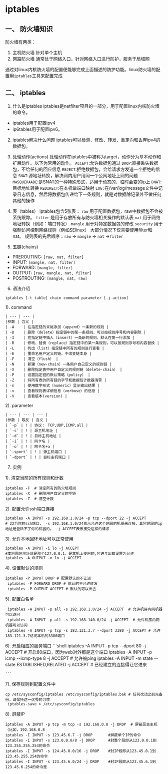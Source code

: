 # iptables

## 一、 防火墙知识

防火墙有两类：
1. 主机防火墙
  针对单个主机
2. 网路防火墙
  通常处于网络入口，针对网络入口进行防护，服务于局域网
  
通过对linux内核防火墙的配置便能够完成上面描述的防护功能。linux防火墙的配置用`iptables`工具来配置完成

## 二、 iptables
1. 什么是iptables
  iptables是netfilter项目的一部分，用于配置linux内核防火墙的命令。
  + iptables用于配置ipv4
  + ip6tables用于配置ipv6。
2. iptables解决什么问题
  iptables可以检测、修改、转发、重定向和丢弃ipv4的数据包。

3. 处理动作(actions)
处理动作在iptables中被称为target，动作分为基本动作和扩展动作。以下为常用的动作。
`ACCEPT`:允许数据包通过
`DROP`:直接丢失数据包，不给任何的回应信息
`REJECT`:拒绝数据包，会给请求方发送一个拒绝的信息
`SNAT`:源地址转换，解决网内用户用同一个公网地址上网的问题
`MASQUERAADE`:是SNAT的一种特殊形式，适用于动态的、临时会变的ip上
`DNAT`:目标地址转换
`REDIRECT`:在本机做端口映射
`LOG:`在/var/log/message文件中记录日志信息，然后将数据包传递给下一条规则，就是对数据除记录外不做任何其他的操作

4. 表（tables）
  iptables包含5张表：
  `raw` 用于配置数据包，raw中数据包不会被系统跟踪。
  `filter` 是用于存放所有与防火墙相关操作的默认表
  `nat` 用于网络地址转换（例如：端口转发）
  `mangle` 用于对特定数据包的修改
  `security` 用于强制访问控制网络规则（例如SElinux）
  大部分情况下仅需要使用filter和nat。
  规则表的先后顺序：`raw` -> `mangle` -> `nat` ->`filter`
  
5. 五链(chains)
  + PREROUTING: `[raw, nat, filter]`
  + INPUT: `[mangle, nat, filter]`
  + FORWARD: `[mangle, filter]`
  + OUTPUT: `[raw, mangle, nat, filter]`
  + POSTROUTING: `[mangle, nat, raw]`
  
6. 语法介绍
  ```shell
  iptables [-t table] chain command parameter [-j action]
  ```
  1). command
  
    | --- | --- |
    |参数	| 含义 |
    | -A	| 在指定链的末尾添加（append）一条新的规则 |
    | -D	| 删除（delete）指定链中的某一条规则，可以按规则序号和内容删除 |
    | -I	| 在指定链中插入（insert）一条新的规则，默认在第一行添加 |
    | -R	| 修改、替换（replace）指定链中的某一条规则，可以按规则序号和内容替换 |
    | -L	| 列出（list）指定链中所有的规则进行查看 |
    | -E	| 重命名用户定义的链，不改变链本身 |
    | -F	| 清空（flush） |
    | -N	| 新建（new-chain）一条用户自己定义的规则链 |
    | -X	| 删除指定表中用户自定义的规则链（delete-chain） |
    | -P	| 设置指定链的默认策略（policy） |
    | -Z	| 将所有表的所有链的字节和数据包计数器清零 |
    | -n	| 使用数字形式（numeric）显示输出结果 |
    | -v	| 查看规则表详细信息（verbose）的信息 |
    | -V	| 查看版本(version) |
    
   2). parameter
   
    | --- | --- | --- |
    |参数	| 取反 | 含义 |
    | `-p` | ! | 协议： TCP,UDP,ICMP,all |
    | `-s` | ! | 源主机地址 |
    | `-d` | ! | 目标主机地址 |
    | `-i` | ! | 网卡名 |
    | `-o` | ! | 网卡名+a |
    | `-sport` | ! | 源主机端口 |
    | `-dport` | ! | 目标主机端口 |
    
  
  7. 实例

  1). 清空当前的所有规则和计数
  ```shell
  iptables -F  # 清空所有的防火墙规则
  iptables -X  # 删除用户自定义的空链
  iptables -Z  # 清空计数
  ```
  
  2). 配置允许ssh端口连接
  ```shell
  iptables -A INPUT -s 192.168.1.0/24 -p tcp --dport 22 -j ACCEPT
  # 22为你的ssh端口， -s 192.168.1.0/24表示允许这个网段的机器来连接，其它网段的ip地址是登陆不了你的机器的。 -j ACCEPT表示接受这样的请求
  ```
  
  3). 允许本地回环地址可以正常使用
  ```shell
  iptables -A INPUT -i lo -j ACCEPT
  #本地圆环地址就是那个127.0.0.1，是本机上使用的,它进与出都设置为允许
  iptables -A OUTPUT -o lo -j ACCEPT
  ```
   
   4). 设置默认的规则
   ```shell
   iptables -P INPUT DROP # 配置默认的不让进
    iptables -P FORWARD DROP # 默认的不允许转发
    iptables -P OUTPUT ACCEPT # 默认的可以出去
   ```
   
   5). 配置白名单
   ```shell
    iptables -A INPUT -p all -s 192.168.1.0/24 -j ACCEPT  # 允许机房内网机器可以访问
    iptables -A INPUT -p all -s 192.168.140.0/24 -j ACCEPT  # 允许机房内网机器可以访问
    iptables -A INPUT -p tcp -s 183.121.3.7 --dport 3380 -j ACCEPT # 允许183.121.3.7访问本机的3380端口
   ```
   
   6). 开启相应的服务端口
    ```shell
    iptables -A INPUT -p tcp --dport 80 -j ACCEPT # 开启80端口，因为web对外都是这个端口
    iptables -A INPUT -p icmp --icmp-type 8 -j ACCEPT # 允许被ping
    iptables -A INPUT -m state --state ESTABLISHED,RELATED -j ACCEPT # 已经建立的连接得让它进来
    
    ```
    
   7). 保存规则到配置文件中
   ```shell
   cp /etc/sysconfig/iptables /etc/sysconfig/iptables.bak # 任何改动之前先备份，请保持这一优秀的习惯
    iptables-save > /etc/sysconfig/iptables
   ```
  8). 屏蔽IP
  ```shell
  iptables -A INPUT -p tcp -m tcp -s 192.168.0.8 -j DROP  # 屏蔽恶意主机（比如，192.168.0.8
  iptables -I INPUT -s 123.45.6.7 -j DROP       #屏蔽单个IP的命令
  iptables -I INPUT -s 123.0.0.0/8 -j DROP      #封整个段即从123.0.0.1到123.255.255.254的命令
  iptables -I INPUT -s 124.45.0.0/16 -j DROP    #封IP段即从123.45.0.1到123.45.255.254的命令
  iptables -I INPUT -s 123.45.6.0/24 -j DROP    #封IP段即从123.45.6.1到123.45.6.254的命令是
  ```
